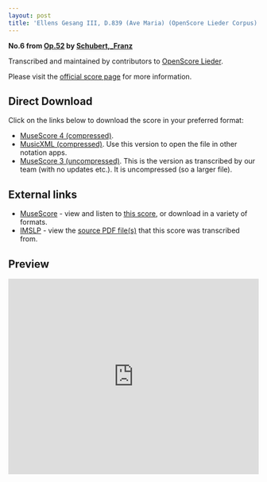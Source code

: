 ```yaml
---
layout: post
title: 'Ellens Gesang III, D.839 (Ave Maria) (OpenScore Lieder Corpus)'
---
```


__No.6 from [Op.52](https://fourscoreandmore.org/OpenScore/Schubert%2C_Franz/Op.52/) by [Schubert,_Franz](https://fourscoreandmore.org/OpenScore/Schubert%2C_Franz)__

Transcribed and maintained by contributors to [OpenScore Lieder].

Please visit the [official score page] for more information.

[official score page]: https://musescore.com/openscore-lieder-corpus/scores/6389103
[OpenScore Lieder]: https://musescore.com/openscore-lieder-corpus

## Direct Download

Click on the links below to download the score in your preferred format:
- [MuseScore 4 (compressed)](https://fourscoreandmore.org/OpenScore/Schubert%2C_Franz/Op.52/6_Ellens_Gesang_III%2C_D.839_%28Ave_Maria%29.mscz).
- [MusicXML (compressed)](https://fourscoreandmore.org/OpenScore/Schubert%2C_Franz/Op.52/6_Ellens_Gesang_III%2C_D.839_%28Ave_Maria%29.mxl). Use this version to open the file in other notation apps.
- [MuseScore 3 (uncompressed)](https://raw.githubusercontent.com/OpenScore/Lieder/refs/heads/main/scores/Schubert%2C_Franz/Op.52/6_Ellens_Gesang_III%2C_D.839_%28Ave_Maria%29/lc6389103.mscx). This is the version as transcribed by our team (with no updates etc.). It is uncompressed (so a larger file).

## External links

- [MuseScore] - view and listen to [this score][MuseScore], or download in a variety of formats.
- [IMSLP] - view the [source PDF file(s)][IMSLP] that this score was transcribed from.

[MuseScore]: https://musescore.com/score/6389103
[IMSLP]: https://imslp.org/wiki/Special:ReverseLookup/16400

## Preview

<iframe width="100%" height="394" src="https://musescore.com/openscore-lieder-corpus/scores/6389103/embed" frameborder="0" allowfullscreen allow="autoplay; fullscreen"></iframe>
